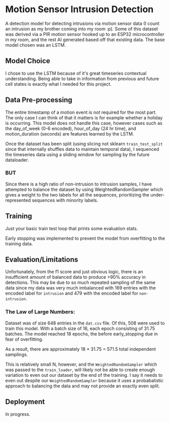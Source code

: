 # Motion Sensor Intrusion Detection

A detection model for detecting intrusions via motion sensor data (I count an intrusion as my brother coming into my room :p). Some of this dataset was derived via a PIR motion sensor hooked up to an ESP32 microcontroller in my room, and the rest AI generated based off that existing data. The base model chosen was an LSTM.

## Model Choice

I chose to use the LSTM because of it's great timeseries contextual understanding. Being able to take in information from previous and future cell states is exactly what I needed for this project.

## Data Pre-processing

The entire timestamp of a motion event is not required for the most part. The only case I can think of that it matters is for example whether a holiday is occurring. This model does not handle this case, however cases such as the day_of_week (0-6 encoded), hour_of_day (24 hr time), and motion_duration (seconds) are features learned by the LSTM.

Once the dataset has been split (using slicing not sklearn `train_test_split` since that internally shuffles data to maintain temporal data), I sequenced the timeseries data using a sliding window for sampling by the future dataloader.

### BUT

Since there is a high ratio of non-intrusion to intrusion samples, I have attempted to balance the dataset by using WeightedRandomSampler which gives a weight to the two labels for all the sequences, prioritizing the under-represented sequences with minority labels.

## Training

Just your basic train test loop that prints some evaluation stats.

Early stopping was implemented to prevent the model from overfitting to the training data.


## Evaluation/Limitations

Unfortunately, from the f1 score and just obvious logic, there is an insufficient amount of balanced data to produce >90% accuracy in detections. This may be due to so much repeated sampling of the same data since my data was very much imbalanced with 169 entries with the encoded label for `intrusion` and 479 with the encoded label for `non-intrusion`.

### The Law of Large Numbers:

Dataset was of size 648 entries in the `dat.csv` file. Of this, 508 were used to train this model. With a batch size of 16, each epoch consisting of 31.75 batches. The model reached 18 epochs, the before early_stopping due in fear of overfitting.

As a result, there are approximately 18 * 31.75 = 571.5 total independent samplings.

This is relatively small N, however, and the `WeightedRandomSampler` which was passed to the `train_loader`, will likely not be able to create enough variation to even out our dataset by the end of the training. I say it needs to even out despite our `WeightedRandomSampler` because it uses a probabalistic approach to balancing the data and may not provide an exactly even split.

## Deployment

In progress.